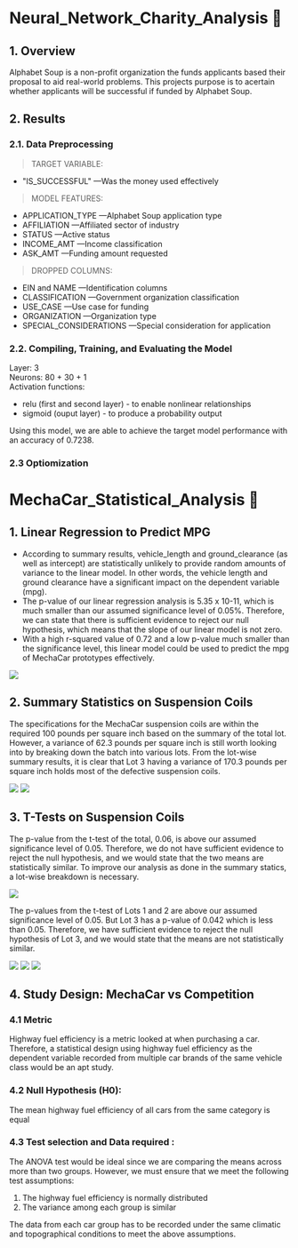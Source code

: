 # Neural_Network_Charity_Analysis 🧠



## 1. Overview

Alphabet Soup is a non-profit organization the funds applicants based their proposal to aid real-world problems. This projects purpose is to acertain whether applicants will be successful if funded by Alphabet Soup.


## 2. Results

### 2.1. Data Preprocessing

> TARGET VARIABLE: 
 
* "IS_SUCCESSFUL" —Was the money used effectively

> MODEL FEATURES: 

* APPLICATION_TYPE —Alphabet Soup application type
* AFFILIATION —Affiliated sector of industry
* STATUS —Active status
* INCOME_AMT —Income classification
* ASK_AMT —Funding amount requested

> DROPPED COLUMNS: 

* EIN and NAME —Identification columns
* CLASSIFICATION —Government organization classification
* USE_CASE —Use case for funding
* ORGANIZATION —Organization type
* SPECIAL_CONSIDERATIONS —Special consideration for application

### 2.2. Compiling, Training, and Evaluating the Model

Layer: 3 \
Neurons: 80 + 30 + 1 \
Activation functions: 
* relu (first and second layer) - to enable nonlinear relationships
* sigmoid (ouput layer) - to produce a probability output

Using this model, we are able to achieve the target model performance with an accuracy of 0.7238. 

### 2.3 Optiomization





# MechaCar_Statistical_Analysis 🚗

## 1. Linear Regression to Predict MPG

* According to summary results, vehicle_length and ground_clearance (as well as intercept) are statistically unlikely to provide random amounts of variance to the linear model. In other words, the vehicle length and ground clearance have a significant impact on the dependent variable (mpg). 
* The p-value of our linear regression analysis is 5.35 x 10-11, which is much smaller than our assumed significance level of 0.05%. Therefore, we can state that there is sufficient evidence to reject our null hypothesis, which means that the slope of our linear model is not zero.
* With a high r-squared value of 0.72 and a low p-value much smaller than the significance level, this linear model could be used to predict the mpg of MechaCar prototypes effectively. 

![](https://github.com/AllenAx91/MechaCar_Statistical_Analysis/blob/main/Images/1_Linear_Regression_to_Predict_MPG.png)

## 2. Summary Statistics on Suspension Coils

The specifications for the MechaCar suspension coils are within the required 100 pounds per square inch based on the summary of the total lot. However, a variance of 62.3 pounds per square inch is still worth looking into by breaking down the batch into various lots. From the lot-wise summary results, it is clear that Lot 3 having a variance of 170.3 pounds per square inch holds most of the defective suspension coils. 

![](https://github.com/AllenAx91/MechaCar_Statistical_Analysis/blob/main/Images/2_TotalLot_Summary.png)
![](https://github.com/AllenAx91/MechaCar_Statistical_Analysis/blob/main/Images/3_PerLot_Summary.png)

## 3. T-Tests on Suspension Coils

The p-value from the t-test of the total, 0.06, is above our assumed significance level of 0.05. Therefore, we do not have sufficient evidence to reject the null hypothesis, and we would state that the two means are statistically similar. To improve our analysis as done in the summary statics, a lot-wise breakdown is necessary.

![](https://github.com/AllenAx91/MechaCar_Statistical_Analysis/blob/main/Images/Test_Total.png)

The p-values from the t-test of Lots 1 and 2 are above our assumed significance level of 0.05. But Lot 3 has a p-value of 0.042 which is less than 0.05.  Therefore, we have sufficient evidence to reject the null hypothesis of Lot 3, and we would state that the means are not statistically similar.

![](https://github.com/AllenAx91/MechaCar_Statistical_Analysis/blob/main/Images/4_TEST_LOT1.png)
![](https://github.com/AllenAx91/MechaCar_Statistical_Analysis/blob/main/Images/5_TEST_LOT2.png)
![](https://github.com/AllenAx91/MechaCar_Statistical_Analysis/blob/main/Images/6_TEST_LOT3.png)

## 4. Study Design: MechaCar vs Competition

### 4.1 Metric

Highway fuel efficiency is a metric looked at when purchasing a car. Therefore, a statistical design using highway fuel efficiency as the dependent variable recorded from multiple car brands of the same vehicle class would be an apt study. 

### 4.2 Null Hypothesis (H0): 

The mean highway fuel efficiency of all cars from the same category is equal

### 4.3 Test selection and Data required :

The ANOVA test would be ideal since we are comparing the means across more than two groups. However, we must ensure that we meet the following test assumptions: 

1) The highway fuel efficiency is normally distributed
2) The variance among each group is similar

The data from each car group has to be recorded under the same climatic and topographical conditions to meet the above assumptions.  









